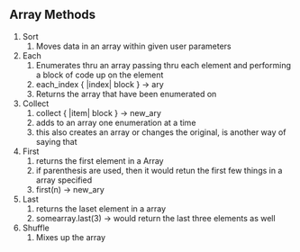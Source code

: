 ## Array Methods

1. Sort
    1. Moves data in an array within given user parameters
1. Each
    1. Enumerates thru an array passing thru each element and performing a block of code up on the element
    1. each_index { |index| block } → ary
    1. Returns the array that have been enumerated on
1. Collect
    1. collect { |item| block } → new_ary
    1. adds to an array one enumeration at a time
    1. this also creates an array or changes the original, is another way of saying that
1. First
    1. returns the first element in a Array
    1. if parenthesis are used, then it would retun the first few things in a array specified
    1. first(n) → new_ary
1. Last
    1. returns the laset element in a array
    2. somearray.last(3) -> would return the last three elements as well
1. Shuffle
    1. Mixes up the array
    
